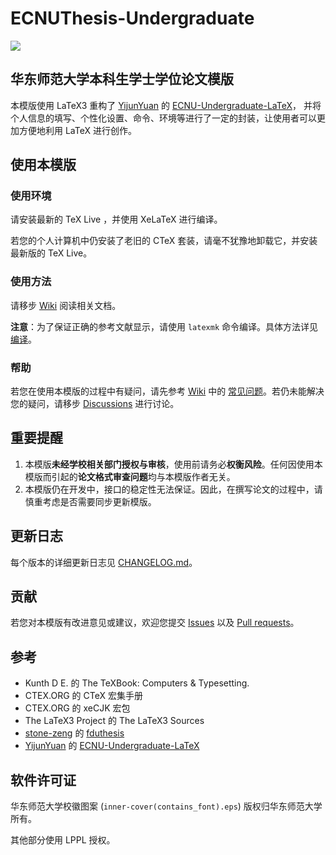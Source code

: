 # ECNUThesis-Undergraduate

[![](https://img.shields.io/badge/Overleaf-ECNUthesis-brightgreen.svg)](https://www.overleaf.com/latex/templates/ecnuthesis-latex-thesis-template-for-east-china-normal-university/szppdtkvgvpk)

## 华东师范大学本科生学士学位论文模版

本模版使用 LaTeX3 重构了 [YijunYuan](https://github.com/YijunYuan) 的 [ECNU-Undergraduate-LaTeX](https://github.com/YijunYuan/ECNU-Undergraduate-LaTeX)，
并将个人信息的填写、个性化设置、命令、环境等进行了一定的封装，让使用者可以更加方便地利用 LaTeX 进行创作。

## 使用本模版

### 使用环境

请安装最新的 TeX Live ，并使用 XeLaTeX 进行编译。

若您的个人计算机中仍安装了老旧的 CTeX 套装，请毫不犹豫地卸载它，并安装最新版的 TeX Live。

### 使用方法

请移步 [Wiki](https://github.com/Koyamin/ECNUThesis-Undergraduate/wiki) 阅读相关文档。

**注意**：为了保证正确的参考文献显示，请使用 `latexmk` 命令编译。具体方法详见 [编译](https://github.com/Koyamin/ECNUThesis-Undergraduate/wiki/使用模版编写论文#编译)。

### 帮助

若您在使用本模版的过程中有疑问，请先参考 [Wiki](https://github.com/Koyamin/ECNUThesis-Undergraduate/wiki) 中的 [常见问题](https://github.com/Koyamin/ECNUThesis-Undergraduate/wiki/常见问题)。若仍未能解决您的疑问，请移步 [Discussions](https://github.com/Koyamin/ECNUThesis-Undergraduate/discussions) 进行讨论。

## 重要提醒

1. 本模版**未经学校相关部门授权与审核**，使用前请务必**权衡风险**。任何因使用本模版而引起的**论文格式审查问题**均与本模版作者无关。
2. 本模版仍在开发中，接口的稳定性无法保证。因此，在撰写论文的过程中，请慎重考虑是否需要同步更新模版。

## 更新日志

每个版本的详细更新日志见 [CHANGELOG.md](https://github.com/Koyamin/ECNUThesis-Undergraduate/blob/main/CHANGELOG.md)。

## 贡献

若您对本模版有改进意见或建议，欢迎您提交 [Issues](https://github.com/Koyamin/ECNUThesis-Undergraduate/issues) 以及 [Pull requests](https://github.com/Koyamin/ECNUThesis-Undergraduate/pulls)。

## 参考

- Kunth D E. 的 The TeXBook: Computers & Typesetting.
- CTEX.ORG 的 CTeX 宏集手册
- CTEX.ORG 的 xeCJK 宏包
- The LaTeX3 Project 的 The LaTeX3 Sources
- [stone-zeng](https://github.com/stone-zeng) 的 [fduthesis](https://github.com/stone-zeng/fduthesis)
- [YijunYuan](https://github.com/YijunYuan) 的 [ECNU-Undergraduate-LaTeX](https://github.com/YijunYuan/ECNU-Undergraduate-LaTeX)

## 软件许可证

华东师范大学校徽图案 (`inner-cover(contains_font).eps`) 版权归华东师范大学所有。

其他部分使用 LPPL 授权。
